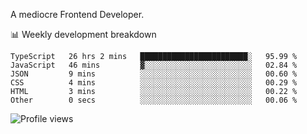 A mediocre Frontend Developer.

📊 Weekly development breakdown
<!--START_SECTION:waka-->

```text
TypeScript   26 hrs 2 mins   ████████████████████████░   95.99 %
JavaScript   46 mins         ▓░░░░░░░░░░░░░░░░░░░░░░░░   02.84 %
JSON         9 mins          ░░░░░░░░░░░░░░░░░░░░░░░░░   00.60 %
CSS          4 mins          ░░░░░░░░░░░░░░░░░░░░░░░░░   00.29 %
HTML         3 mins          ░░░░░░░░░░░░░░░░░░░░░░░░░   00.22 %
Other        0 secs          ░░░░░░░░░░░░░░░░░░░░░░░░░   00.06 %
```

<!--END_SECTION:waka-->

<img src="https://gpvc.arturio.dev/iqbalfasri" alt="Profile views"/>
